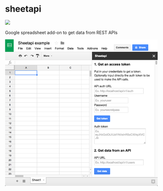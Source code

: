 # sheetapi
<img src="https://travis-ci.org/ivansabik/sheetapi.svg?branch=master"/>

Google spreadsheet add-on to get data from REST APIs

<img src="https://raw.githubusercontent.com/ivansabik/sheetapi/master/doc/screenshot.png"/>

